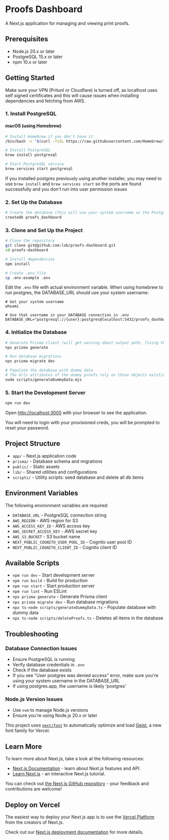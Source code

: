 # Proofs Dashboard

A Next.js application for managing and viewing print proofs.

## Prerequisites

- Node.js 20.x or later
- PostgreSQL 15.x or later
- npm 10.x or later

## Getting Started

Make sure your VPN (Pritunl or Cloudfare) is turned off, as localhost uses self signed certificates and this will cause issues when installing dependencies and fetching from AWS.

### 1. Install PostgreSQL

#### macOS (using Homebrew)
```bash
# Install Homebrew if you don't have it
/bin/bash -c "$(curl -fsSL https://raw.githubusercontent.com/Homebrew/install/HEAD/install.sh)"

# Install PostgreSQL
brew install postgresql

# Start PostgreSQL service
brew services start postgresql
```
If you installed postgres previously using another installer, you may need to use `brew install` and `brew services start` so the ports are found successfully and you don't run into user permission issues

### 2. Set Up the Database

```bash
# Create the database (this will use your system username as the PostgreSQL user)
createdb proofs_dashboard

```

### 3. Clone and Set Up the Project

```bash
# Clone the repository
git clone git@github.com:lob/proofs-dashboard.git
cd proofs-dashboard

# Install dependencies
npm install

# Create .env file
cp .env.example .env
```

Edit the `.env` file with actual environment variable. When using homebrew to run postgres, the DATABASE_URL should use your system username:
```
# Get your system username
whoami

# Use that username in your DATABASE connection in .env
DATABASE_URL="postgresql://{user}:postgres@localhost:5432/proofs_dashboard"
```

### 4. Initialize the Database

```bash
# Generate Prisma client (will get warning about output path, fixing this is future release)
npx prisma generate

# Run database migrations
npx prisma migrate dev

# Populate the database with dummy data
# The Urls attributes of the dummy proofs rely on those objects existing in S3 as .png files
node scripts/generateDummyData.mjs
```

### 5. Start the Development Server

```bash
npm run dev
```

Open [http://localhost:3000](http://localhost:3000) with your browser to see the application.

You will need to login with your provisioned creds, you will be prompted to reset your password.

## Project Structure

- `app/` - Next.js application code
- `prisma/` - Database schema and migrations
- `public/` - Static assets
- `lib/` - Shared utilities and configurations
- `scripts/` - Utility scripts: seed database and delete all db items

## Environment Variables

The following environment variables are required:

- `DATABASE_URL` - PostgreSQL connection string
- `AWS_REGION` - AWS region for S3
- `AWS_ACCESS_KEY_ID` - AWS access key
- `AWS_SECRET_ACCESS_KEY` - AWS secret key
- `AWS_S3_BUCKET` - S3 bucket name
- `NEXT_PUBLIC_COGNITO_USER_POOL_ID` - Cognito user pool ID
- `NEXT_PUBLIC_COGNITO_CLIENT_ID` - Cognito client ID

## Available Scripts

- `npm run dev` - Start development server
- `npm run build` - Build for production
- `npm run start` - Start production server
- `npm run lint` - Run ESLint
- `npx prisma generate` - Generate Prisma client
- `npx prisma migrate dev` - Run database migrations
- `npx ts-node scripts/generateDummyData.ts` - Populate database with dummy data
- `npx ts-node scripts/deleteProofs.ts` - Deletes all items in the database

## Troubleshooting

### Database Connection Issues
- Ensure PostgreSQL is running
- Verify database credentials in `.env`
- Check if the database exists
- If you see "User postgres was denied access" error, make sure you're using your system username in the DATABASE_URL
- If using postgres.app, the username is likely 'postgres'

### Node.js Version Issues
- Use `nvm` to manage Node.js versions
- Ensure you're using Node.js 20.x or later

This project uses [`next/font`](https://nextjs.org/docs/app/building-your-application/optimizing/fonts) to automatically optimize and load [Geist](https://vercel.com/font), a new font family for Vercel.

## Learn More

To learn more about Next.js, take a look at the following resources:

- [Next.js Documentation](https://nextjs.org/docs) - learn about Next.js features and API.
- [Learn Next.js](https://nextjs.org/learn) - an interactive Next.js tutorial.

You can check out [the Next.js GitHub repository](https://github.com/vercel/next.js) - your feedback and contributions are welcome!

## Deploy on Vercel

The easiest way to deploy your Next.js app is to use the [Vercel Platform](https://vercel.com/new?utm_medium=default-template&filter=next.js&utm_source=create-next-app&utm_campaign=create-next-app-readme) from the creators of Next.js.

Check out our [Next.js deployment documentation](https://nextjs.org/docs/app/building-your-application/deploying) for more details.
